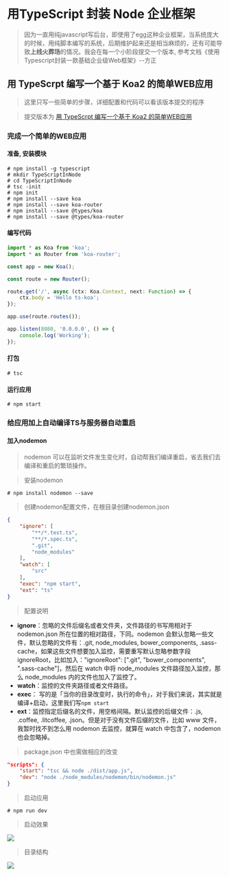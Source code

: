 # 用TypeScript 封装 Node 企业框架

> 因为一直用纯javascript写后台，即使用了egg这种企业框架，当系统庞大的时候，用纯脚本编写的系统，后期维护起来还是相当麻烦的，还有可能导致**上线火葬场**的情况。我会在每一个小阶段提交一个版本, 参考文档《使用Typescript封装一款基础企业级Web框架》--方正

## 用 TypeScrpt 编写一个基于 Koa2 的简单WEB应用 
> 这里只写一些简单的步骤，详细配置和代码可以看该版本提交的程序

> 提交版本为 [用 TypeScrpt 编写一个基于 Koa2 的简单WEB应用](https://github.com/PowerDos/Study-Notes/commit/d611c33f8568d8bfce094eadceb8f7ed2cb2e914)

### 完成一个简单的WEB应用
#### 准备, 安装模块
```shell
# npm install -g typescript
# mkdir TypeScriptInNode
# cd TypeScriptInNode
# tsc -init
# npm init
# npm install --save koa
# npm install --save koa-router
# npm install --save @types/koa
# npm install --save @types/koa-router
```

#### 编写代码
```typescript
import * as Koa from 'koa';
import * as Router from 'koa-router';

const app = new Koa();

const route = new Router();

route.get('/', async (ctx: Koa.Context, next: Function) => {
    ctx.body = 'Hello ts-koa';
});

app.use(route.routes());

app.listen(8080, '0.0.0.0', () => {
    console.log('Working');
});
```

#### 打包
```shell
# tsc
```

#### 运行应用
```shell
# npm start
```

### 给应用加上自动编译TS与服务器自动重启

#### 加入nodemon
> nodemon 可以在监听文件发生变化时，自动帮我们编译重启，省去我们去编译和重启的繁琐操作。


> 安装nodemon

```shell
# npm install nodemon --save
```

> 创建nodemon配置文件，在根目录创建nodemon.json

```json
{
    "ignore": [
        "**/*.test.ts",
        "**/*.spec.ts",
        ".git",
        "node_modules"
    ],
    "watch": [
        "src"
    ],
    "exec": "npm start",
    "ext": "ts"
}
```

> 配置说明

- **ignore**：忽略的文件后缀名或者文件夹，文件路径的书写用相对于 nodemon.json 所在位置的相对路径，下同。nodemon 会默认忽略一些文件，默认忽略的文件有：.git, node_modules, bower_components, .sass-cache，如果这些文件想要加入监控，需要重写默认忽略参数字段 ignoreRoot，比如加入："ignoreRoot": [".git", "bower_components", ".sass-cache"]，然后在 watch 中将 node_modules 文件路径加入监控，那么 node_modules 内的文件也加入了监控了。
- **watch**：监控的文件夹路径或者文件路径。
- **exec**： 写的是「当你的目录改变时，执行的命令」，对于我们来说，其实就是编译+启动，这里我们写`npm start`
- **ext**：监控指定后缀名的文件，用空格间隔。默认监控的后缀文件：.js, .coffee, .litcoffee, .json。但是对于没有文件后缀的文件，比如 www 文件，我暂时找不到怎么用 nodemon 去监控，就算在 watch 中包含了，nodemon 也会忽略掉。

> package.json 中也需做相应的改变

```json
"scripts": {
    "start": "tsc && node ./dist/app.js",
    "dev": "node ./node_modules/nodemon/bin/nodemon.js"
}
```

> 启动应用

```shell
# npm run dev
```

> 启动效果

![](https://i.imgur.com/hAorldc.png)

> 目录结构

![](https://i.imgur.com/EfViPPR.png)
